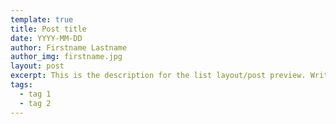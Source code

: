 ```yaml
---
template: true
title: Post title
date: YYYY-MM-DD
author: Firstname Lastname
author_img: firstname.jpg
layout: post
excerpt: This is the description for the list layout/post preview. Write a short summary of the blog post.
tags:
  - tag 1
  - tag 2
---
```


<!-- Do not use # tags, start from ## -->